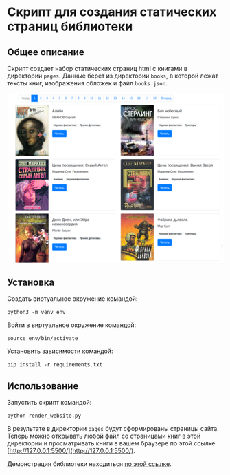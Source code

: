 # Скрипт для создания статических страниц библиотеки

## Общее описание

Скрипт создает набор статических страниц html с книгами в директории `pages`. Данные берет 
из директории `books`, в которой лежат тексты книг, изображения обложек и файл `books.json`.

![Скриншот сайта библиотеки](screen.png)

## Установка

Создать виртуальное окружение командой:
```
python3 -m venv env
```

Войти в виртуальное окружение командой:
```
source env/bin/activate
```

Установить зависимости командой:
```
pip install -r requirements.txt
```

## Использование

Запустить скрипт командой:
```
python render_website.py
```

В результате в директории `pages` будут сформированы страницы сайта. Теперь можно 
открывать любой файл со страницами книг в этой директории и просматривать книги в вашем браузере по 
этой ссылке [http://127.0.0.1:5500/](http://127.0.0.1:5500/).

Демонстрация библиотеки находиться [по этой ссылке](https://statik2002.github.io/verstka5/pages/index1.html).